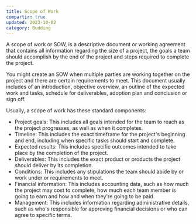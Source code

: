 ```yaml
---
title: Scope of Work
compartir: true
updated: 2023-10-02
category: Budding
---
```

A scope of work or SOW, is a descriptive document or working agreement that contains all information regarding the size of a project, the goals a team should accomplish by the end of the project and steps required to complete the project.

You might create an SOW when multiple parties are working together on the project and there are certain requirements to meet. This document usually includes of an introduction, objective overview, an outline of the expected work and tasks, schedule for deliverables, adoption plan and conclusion or sign off.

Usually, a scope of work has these standard components:

* Project goals: This includes all goals intended for the team to reach as the project progresses, as well as when it completes.
* Timeline: This includes the exact timeframe for the project's beginning and end, including when specific tasks should start and complete.
* Expected results: This includes specific outcomes intended to take place by the completion of the project.
* Deliverables: This includes the exact product or products the project should deliver by its completion.
* Conditions: This includes any stipulations the team should abide by or work under or requirements to meet.
* Financial information: This includes accounting data, such as how much the project may cost to complete, how much each team member is going to earn and how and when they're going to be paid.
* Management: This includes information regarding administrative details, such as who's responsible for approving financial decisions or who can agree to specific terms.
